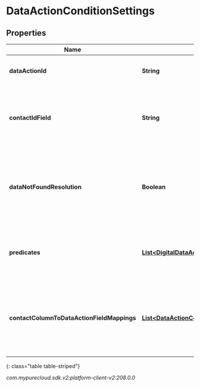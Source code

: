 # DataActionConditionSettings


## Properties

| Name | Type | Description | Notes |
| ------------ | ------------- | ------------- | ------------- |
| **dataActionId** | **String** | The Data Action Id to use for this condition. |  |
| **contactIdField** | **String** | The input field from the data action that the contactId will be passed into. |  [optional] |
| **dataNotFoundResolution** | **Boolean** | The result of this condition if the data action returns a result indicating there was no data. |  |
| **predicates** | [**List&lt;DigitalDataActionConditionPredicate&gt;**](DigitalDataActionConditionPredicate) | A list of predicates defining the comparisons to use for this condition. |  [optional] |
| **contactColumnToDataActionFieldMappings** | [**List&lt;DataActionContactColumnFieldMapping&gt;**](DataActionContactColumnFieldMapping) | A list of mappings defining which contact data fields will be passed to which data action input fields. |  [optional] |
{: class="table table-striped"}




_com.mypurecloud.sdk.v2:platform-client-v2:208.0.0_
